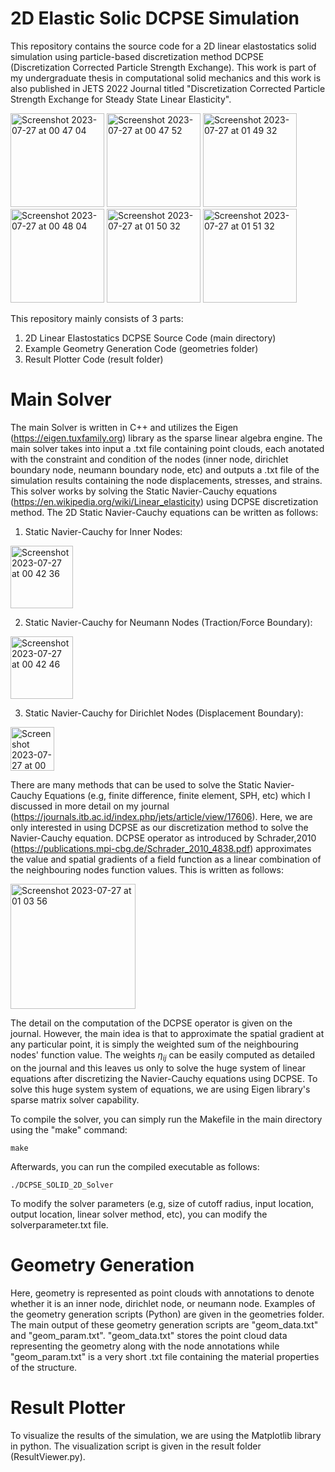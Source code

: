 # 2D Elastic Solic DCPSE Simulation
This repository contains the source code for a 2D linear elastostatics solid simulation using particle-based discretization method DCPSE (Discretization Corrected Particle Strength Exchange). This work is part of my undergraduate thesis in computational solid mechanics and this work is also published in JETS 2022 Journal titled "Discretization Corrected Particle Strength Exchange for Steady State Linear Elasticity". 

<img height="150" alt="Screenshot 2023-07-27 at 00 47 04" src="https://github.com/christopheradnel414/2D-Elastic-Solid-DCPSE-Simulation/assets/41734037/013c7c04-f879-40f0-a56a-b835abb52dbb">
<img height="150" alt="Screenshot 2023-07-27 at 00 47 52" src="https://github.com/christopheradnel414/2D-Elastic-Solid-DCPSE-Simulation/assets/41734037/e4c2e8d8-7a25-4079-9d84-170987da16a0">
<img height="150" alt="Screenshot 2023-07-27 at 01 49 32" src="https://github.com/christopheradnel414/2D-Elastic-Solid-DCPSE-Simulation/assets/41734037/d61289ec-5fe1-4727-8835-e3c3f891fbdb">
<img height="150" alt="Screenshot 2023-07-27 at 00 48 04" src="https://github.com/christopheradnel414/2D-Elastic-Solid-DCPSE-Simulation/assets/41734037/14dbed55-1557-40d8-a93b-aa8f45a55e76">
<img height="150" alt="Screenshot 2023-07-27 at 01 50 32" src="https://github.com/christopheradnel414/2D-Elastic-Solid-DCPSE-Simulation/assets/41734037/d43a4c82-86d8-426e-8f8c-93efdb06818d">
<img height="150" alt="Screenshot 2023-07-27 at 01 51 32" src="https://github.com/christopheradnel414/2D-Elastic-Solid-DCPSE-Simulation/assets/41734037/2b74f0c2-f303-4d55-b7a5-f47a8affa96b">







This repository mainly consists of 3 parts:
1. 2D Linear Elastostatics DCPSE Source Code (main directory)
2. Example Geometry Generation Code (geometries folder)
3. Result Plotter Code (result folder)

# Main Solver
The main Solver is written in C++ and utilizes the Eigen (https://eigen.tuxfamily.org) library as the sparse linear algebra engine. The main solver takes into input a .txt file containing point clouds, each anotated with the constraint and condition of the nodes (inner node, dirichlet boundary node, neumann boundary node, etc) and outputs a .txt file of the simulation results containing the node displacements, stresses, and strains. This solver works by solving the Static Navier-Cauchy equations (https://en.wikipedia.org/wiki/Linear_elasticity) using DCPSE discretization method. The 2D Static Navier-Cauchy equations can be written as follows:

1. Static Navier-Cauchy for Inner Nodes:
<img height="100" alt="Screenshot 2023-07-27 at 00 42 36" src="https://github.com/christopheradnel414/2D-Elastic-Solid-DCPSE-Simulation/assets/41734037/f02865cf-ff84-4b38-97b9-4aeb8a15e7f2">

2. Static Navier-Cauchy for Neumann Nodes (Traction/Force Boundary):
<img height="100" alt="Screenshot 2023-07-27 at 00 42 46" src="https://github.com/christopheradnel414/2D-Elastic-Solid-DCPSE-Simulation/assets/41734037/138f0154-5cfb-4428-a17c-ceec1e6dcda1">

3. Static Navier-Cauchy for Dirichlet Nodes (Displacement Boundary):
<img height="70" alt="Screenshot 2023-07-27 at 00 42 58" src="https://github.com/christopheradnel414/2D-Elastic-Solid-DCPSE-Simulation/assets/41734037/34f4ac2b-c501-4d77-b175-994021ad1846">

There are many methods that can be used to solve the Static Navier-Cauchy Equations (e.g, finite difference, finite element, SPH, etc) which I discussed in more detail on my journal (https://journals.itb.ac.id/index.php/jets/article/view/17606). Here, we are only interested in using DCPSE as our discretization method to solve the Navier-Cauchy equation. DCPSE operator as introduced by Schrader,2010 (https://publications.mpi-cbg.de/Schrader_2010_4838.pdf) approximates the value and spatial gradients of a field function as a linear combination of the neighbouring nodes function values. This is written as follows:

<img height="200" alt="Screenshot 2023-07-27 at 01 03 56" src="https://github.com/christopheradnel414/2D-Elastic-Solid-DCPSE-Simulation/assets/41734037/d503a3fb-bb3c-4904-a4cd-be936ec17188">

The detail on the computation of the DCPSE operator is given on the journal. However, the main idea is that to approximate the spatial gradient at any particular point, it is simply the weighted sum of the neighbouring nodes' function value. The weights $\eta_{ij}$ can be easily computed as detailed on the journal and this leaves us only to solve the huge system of linear equations after discretizing the Navier-Cauchy equations using DCPSE. To solve this huge system system of equations, we are using Eigen library's sparse matrix solver capability.

To compile the solver, you can simply run the Makefile in the main directory using the "make" command:
```
make
```

Afterwards, you can run the compiled executable as follows:
```
./DCPSE_SOLID_2D_Solver
```

To modify the solver parameters (e.g, size of cutoff radius, input location, output location, linear solver method, etc), you can modify the solverparameter.txt file.

# Geometry Generation
Here, geometry is represented as point clouds with annotations to denote whether it is an inner node, dirichlet node, or neumann node. Examples of the geometry generation scripts (Python) are given in the geometries folder. The main output of these geometry generation scripts are "geom_data.txt" and "geom_param.txt". "geom_data.txt" stores the point cloud data representing the geometry along with the node annotations while "geom_param.txt" is a very short .txt file containing the material properties of the structure.

# Result Plotter
To visualize the results of the simulation, we are using the Matplotlib library in python. The visualization script is given in the result folder (ResultViewer.py).

